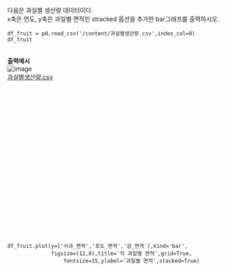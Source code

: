 다음은 과실별 생산량 데이터이다. <br>
x축은 연도, y축은 과일별 면적인 stracked 옵션을 추가한 bar그래프를 출력하시오. <br>

```
df_fruit = pd.read_csv('/content/과실별생산량.csv',index_col=0)
df_fruit
```
 <br> **출력예시**  <br>
![image](https://github.com/user-attachments/assets/de08ac72-fb72-49c7-9b52-5781ef1c52f5)
<br>
[과실별생산량.csv](https://github.com/user-attachments/files/17882214/default.csv)



<br><br><br><br><br><br><br><br><br><br><br><br><br><br><br><br><br><br><br><br>

```
df_fruit.plot(y=['사과_면적','포도_면적','감_면적'],kind='bar',
              figsize=(12,8),title='각 과일별 면적',grid=True,
                  fontsize=15,ylabel='과일별 면적',stacked=True)
```
